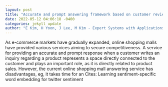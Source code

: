 ```yaml
--- 
layout: post 
title: "Accurate and prompt answering framework based on customer reviews and question-answer pairs" 
date: 2022-05-12 04:06:18 -0400 
categories: jekyll update 
author: "E Kim, H Yoon, J Lee, M Kim - Expert Systems with Applications, 2022" 
--- 
```

As e-commerce markets have gradually expanded, online shopping malls have provided various services aiming to secure competitiveness. A service for providing an accurate and prompt response when a customer writes an inquiry regarding a product represents a space directly connected to the customer and plays an important role, as it is directly related to product sales. However, the current online shopping mall answering service has disadvantages, eg, it takes time for an Cites: Learning sentiment-specific word embedding for twitter sentiment